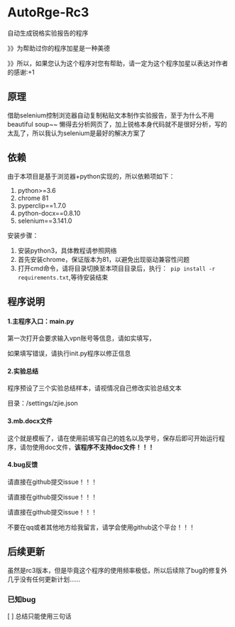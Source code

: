# AutoRge-Rc3

自动生成锐格实验报告的程序

》》为帮助过你的程序加星是一种美德

》》所以，如果您认为这个程序对您有帮助，请一定为这个程序加星以表达对作者的感谢:+1

## 原理

借助selenium控制浏览器自动复制粘贴文本制作实验报告，至于为什么不用beautiful soup~~ 懒得去分析网页了，加上锐格本身代码就不是很好分析，写的太乱了，所以我认为selenium是最好的解决方案了

## 依赖

由于本项目是基于浏览器+python实现的，所以依赖项如下：

1. python>=3.6
2. chrome 81
3. pyperclip==1.7.0
4. python-docx==0.8.10
5. selenium==3.141.0

安装步骤：

1. 安装python3，具体教程请参照网络
2. 首先安装chrome，保证版本为81，以避免出现驱动兼容性问题
3. 打开cmd命令，请将目录切换至本项目目录后，执行：` pip install -r requirements.txt`,等待安装结束

## 程序说明

#### 1.主程序入口：main.py

第一次打开会要求输入vpn账号等信息，请如实填写，

如果填写错误，请执行init.py程序以修正信息

#### 2.实验总结

程序预设了三个实验总结样本，请视情况自己修改实验总结文本

目录：/settings/zjie.json

#### 3.mb.docx文件

这个就是模板了，请在使用前填写自己的姓名以及学号，保存后即可开始运行程序，请勿使用doc文件，**该程序不支持doc文件！！！**

#### 4.bug反馈

请直接在github提交issue！！！

请直接在github提交issue！！！

请直接在github提交issue！！！

不要在qq或者其他地方给我留言，请学会使用github这个平台！！！

## 后续更新

虽然是rc3版本，但是毕竟这个程序的使用频率极低，所以后续除了bug的修复外几乎没有任何更新计划……

### 已知bug

[ ] 总结只能使用三句话

